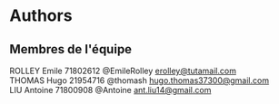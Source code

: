 # Authors

## Membres de l'équipe

ROLLEY 	Emile 	 71802612  @EmileRolley erolley@tutamail.com \
THOMAS 	Hugo     21954716  @thomash     hugo.thomas37300@gmail.com \
LIU 	Antoine  71800908  @Antoine     ant.liu14@gmail.com
